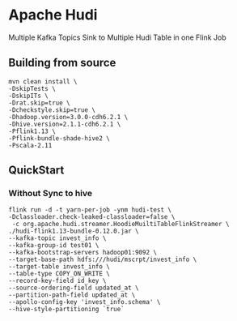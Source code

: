 # Apache Hudi

Multiple Kafka Topics Sink to Multiple Hudi Table in one Flink Job

## Building from source

```shell
mvn clean install \
-DskipTests \
-DskipITs \
-Drat.skip=true \
-Dcheckstyle.skip=true \
-Dhadoop.version=3.0.0-cdh6.2.1 \
-Dhive.version=2.1.1-cdh6.2.1 \
-Pflink1.13 \
-Pflink-bundle-shade-hive2 \ 
-Pscala-2.11
```

## QuickStart

### Without Sync to hive
```shell
flink run -d -t yarn-per-job -ynm hudi-test \
-Dclassloader.check-leaked-classloader=false \
 -c org.apache.hudi.streamer.HoodieMuiltiTableFlinkStreamer \
./hudi-flink1.13-bundle-0.12.0.jar \
--kafka-topic invest_info \
--kafka-group-id test01 \
--kafka-bootstrap-servers hadoop01:9092 \
--target-base-path hdfs:///hudi/mscrpt/invest_info \
--target-table invest_info \
--table-type COPY_ON_WRITE \
--record-key-field id_key \
--source-ordering-field updated_at \
--partition-path-field updated_at \
--apollo-config-key 'invest_info.schema' \
--hive-style-partitioning `true`
```